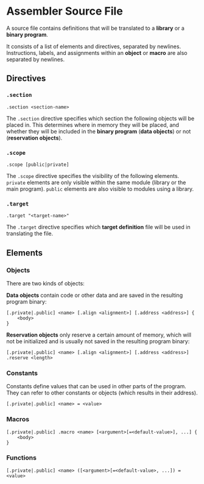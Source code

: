 # Assembler Source File

A source file contains definitions that will be translated to a **library** or a **binary program**.

It consists of a list of elements and directives, separated by newlines. Instructions, labels, and assignments within an **object** or **macro** are also separated by newlines.

## Directives

### `.section`

```
.section <section-name>
```

The `.section` directive specifies which section the following objects will be placed in. This determines where in memory they will be placed, and whether they will be included in the **binary program** (**data objects**) or not (**reservation objects**).

### `.scope`

```
.scope [public|private]
```
The `.scope` directive specifies the visibility of the following elements. `private` elements are only visible within the same module (library or the main program). `public` elements are also visible to modules using a library.

### `.target`

```
.target "<target-name>"
```

The `.target` directive specifies which **target definition** file will be used in translating the file.

## Elements

### Objects

There are two kinds of objects:

**Data objects** contain code or other data and are saved in the resulting program binary:

```
[.private|.public] <name> [.align <alignment>] [.address <address>] {
    <body>
}
```

**Reservation objects** only reserve a certain amount of memory, which will not be initialized and is usually not saved in the resulting program binary:

```
[.private|.public] <name> [.align <alignment>] [.address <address>] .reserve <length>
```

### Constants

Constants define values that can be used in other parts of the program. They can refer to other constants or objects (which results in their address).

```
[.private|.public] <name> = <value>
```

### Macros

```
[.private|.public] .macro <name> [<argument>[=<default-value>], ...] {
    <body>
}
```

### Functions

```
[.private|.public] <name> ([<argument>[=<default-value>, ...]) = <value>
```
